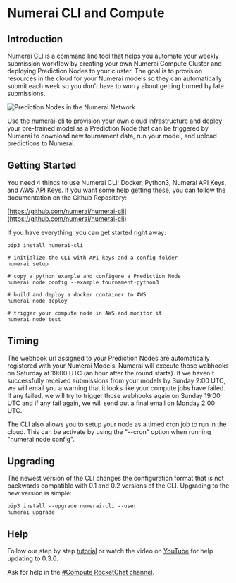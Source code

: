 # Numerai CLI and Compute

## Introduction

Numerai CLI is a command line tool that helps you automate your weekly submission workflow by creating your own Numerai Compute Cluster and deploying Prediction Nodes to your cluster. The goal is to provision resources in the cloud for your Numerai models so they can automatically submit each week so you don't have to worry about getting burned by late submissions.

![Prediction Nodes in the Numerai Network](<../.gitbook/assets/architecture\_prediction\_network (3).png>)

Use the [numerai-cli](https://github.com/numerai/numerai-cli) to provision your own cloud infrastructure and deploy your pre-trained model as a Prediction Node that can be triggered by Numerai to download new tournament data, run your model, and upload predictions to Numerai.

## Getting Started

You need 4 things to use Numerai CLI: Docker, Python3, Numerai API Keys, and AWS API Keys. If you want some help getting these, you can follow the documentation on the Github Repository:

[https://github.com/numerai/numerai-cli](https://github.com/numerai/numerai-cli)

If you have everything, you can get started right away:

```
pip3 install numerai-cli

# initialize the CLI with API keys and a config folder
numerai setup

# copy a python example and configure a Prediction Node 
numerai node config --example tournament-python3

# build and deploy a docker container to AWS
numerai node deploy

# trigger your compute node in AWS and monitor it
numerai node test
```

## Timing <a href="#getting-started" id="getting-started"></a>

The webhook url assigned to your Prediction Nodes are automatically registered with your Numerai Models. Numerai will execute those webhooks on Saturday at 19:00 UTC (an hour after the round starts). If we haven't successfully received submissions from your models by Sunday 2:00 UTC, we will email you a warning that it looks like your compute jobs have failed. If any failed, we will try to trigger those webhooks again on Sunday 19:00 UTC and if any fail again, we will send out a final email on Monday 2:00 UTC.

The CLI also allows you to setup your node as a timed cron job to run in the cloud. This can be activate by using the "--cron" option when running "numerai node config".

## Upgrading

The newest version of the CLI changes the configuration format that is not backwards compatible with 0.1 and 0.2 versions of the CLI. Upgrading to the new version is simple:

```
pip3 install --upgrade numerai-cli --user
numerai upgrade
```

## Help <a href="#getting-started" id="getting-started"></a>

Follow our step by step [tutorial](https://docs.numer.ai/help/compute-tutorial) or watch the video on [YouTube](https://youtu.be/-3y0N7fqfOI) for help updating to 0.3.0.

Ask for help in the [#Compute RocketChat channel](https://community.numer.ai/channel/compute).
